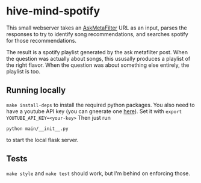 # hive-mind-spotify

This small webserver takes an [AskMetaFilter](ask.metafilter.com) URL as an input, parses the responses to try to identify song recommendations, and searches spotify for those recommendations. 

The result is a spotify playlist generated by the ask metafilter post. When the question was actually about songs, this ususally produces a playlist of the right flavor. When the question was about something else entirely, the playlist is too. 

## Running locally
`make install-deps` to install the required python packages. You also need to have a youtube API key (you can gneerate one [here](https://console.developers.google.com/apis/dashboard)). Set it with `export YOUTUBE_API_KEY=<your-key>`
Then just run
```
python main/__init__.py
``` 
to start the local flask server. 

## Tests
`make style` and `make test` should work, but I'm behind on enforcing those. 
